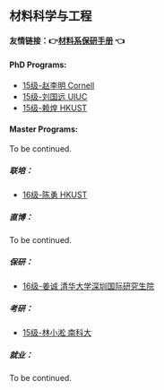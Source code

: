 ## 材料科学与工程

#### 友情链接：:point_right:[材料系保研手册](https://docs.qq.com/doc/DY1JUbGJkaGNMTHVq?disableReturnList=1&_from=2&ADUIN=820251273&ADSESSION=1573275641&ADTAG=CLIENT.QQ.5665_.0&ADPUBNO=26946&jumpuin=820251273) :point_left:

#### PhD Programs:

- [15级-赵李明 Cornell](grad-application/materials-science-and-engineering/[US]-15-zhaoliming.md)
- [15级-刘国远 UIUC](grad-application/materials-science-and-engineering/[US]-15-liuguoyuan.md)
- [15级-赖煌 HKUST](grad-application/materials-science-and-engineering/[HK]-15-laihuang.md)

#### Master Programs:

To be continued.

##### 联培：

* [16级-陈勇 HKUST](grad-application/materials-science-and-engineering/[CN]-16-chenyong.md)

##### 直博：

To be continued.

##### 保研：

* [16级-姜诚 清华大学深圳国际研究生院](grad-application/materials-science-and-engineering/[CN]-16-jiangcheng.md)

##### 考研：

- [15级-林小淞 南科大](grad-application/materials-science-and-engineering/[CN]-15-linxiaosong.md)

##### 就业：

To be continued.
